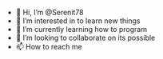 - 👋 Hi, I’m @Serenit78
- 👀 I’m interested in to learn new things
- 🌱 I’m currently learning how to program
- 💞️ I’m looking to collaborate on its possible
- 📫 How to reach me 

<!---
Serenit78/Serenit78 is a ✨ special ✨ repository because its `README.md` (this file) appears on your GitHub profile.
You can click the Preview link to take a look at your changes.
--->
